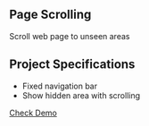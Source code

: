 ## Page Scrolling

Scroll web page to unseen areas

## Project Specifications

- Fixed navigation bar
- Show hidden area with scrolling

[Check Demo](https://wwdbsh.github.io/vanilla-js-projects/projects/page-scrolling/)